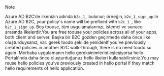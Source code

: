 > [!NOTE]
> <span data-ttu-id="58cfd-101">Azure AD B2C’de ilkenizin adında `b2c_1_` bulunur; örneğin, `b2c_1_sign_up`.</span><span class="sxs-lookup"><span data-stu-id="58cfd-101">In Azure AD B2C, your policy's name will be prefixed with `b2c_1_`, like `b2c_1_sign_up`.</span></span>  <span data-ttu-id="58cfd-102">Boş toouse, tüm uygulamalarınızı, istemci ve sunucu arasında ilkelerdir.</span><span class="sxs-lookup"><span data-stu-id="58cfd-102">You are free toouse your policies across all of your apps, both client and server.</span></span>  <span data-ttu-id="58cfd-103">Başka bir B2C gözden geçirmede daha önce ilke oluşturduysanız, var. gerek toodo şekilde yeniden</span><span class="sxs-lookup"><span data-stu-id="58cfd-103">If you've previously created policies in another B2C walk-through, there is no need toodo so again.</span></span> <span data-ttu-id="58cfd-104">Merhaba uygulamanın hello gereksinimlerini eşleşiyorsa hello Portalı'nda daha önce oluşturduğunuz hello ilkeleri kullanabilirsiniz.</span><span class="sxs-lookup"><span data-stu-id="58cfd-104">You may reuse hello policies you've previously created in hello portal if they match hello requirements of hello application.</span></span>
> 
> 

